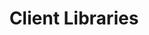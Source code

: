 ---
title: Client Libraries
slug: /v3/integration/client-libraries
version: '3.0'
section: docs
category: tools
keywords:
---